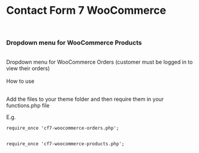 
<h1>Contact Form 7 WooCommerce</h1><br/>
<h3>Dropdown menu for WooCommerce Products</h3><br/>
Dropdown menu for WooCommerce Orders (customer must be logged in to view their orders)<br/><br/>
How to use<br/><br/>

Add the files to your theme folder and then require them in your functions.php file

E.g.

<code>require_once 'cf7-woocommerce-orders.php';<br/><br/>
require_once 'cf7-woocommerce-products.php';</code>

